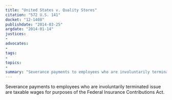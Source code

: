 ```yaml
---
title: "United States v. Quality Stores"
citation: "572 U.S. 141"
docket: "12-1408"
publishdate: "2014-03-25"
argdate: "2014-01-14"
justices:
- 
advocates:
- 
tags:
- 
topics:
- 
summary: "Severance payments to employees who are involuntarily terminated issue are taxable wages for purposes of the Federal Insurance Contributions Act."
---
```

Severance payments to employees who are involuntarily terminated issue are taxable wages for purposes of the Federal Insurance Contributions Act.

